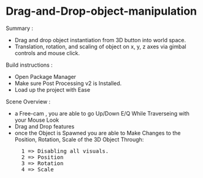 # Drag-and-Drop-object-manipulation

Summary :
* Drag and drop object instantiation from 3D button into world space.
* Translation, rotation, and scaling of object on x, y, z axes via gimbal controls and mouse click.

Build instructions :
- Open Package Manager
- Make sure Post Processing v2 is Installed.
- Load up the project with Ease

Scene Overview :
- a Free-cam , you are able to go Up/Down E/Q While Traverseing with your Mouse Look
- Drag and Drop features
- once the Object is Spawned you are able to Make Changes to the Position, Rotation, Scale 
of the 3D Object Through:
  <pre>
    1 => Disabling all visuals.
    2 => Position
    3 => Rotation
    4 => Scale
  </pre>
